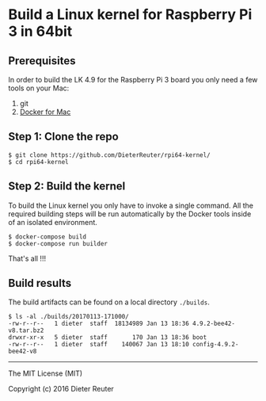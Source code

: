 
# Build a Linux kernel for Raspberry Pi 3 in 64bit


## Prerequisites
In order to build the LK 4.9 for the Raspberry Pi 3 board you only need a few tools on your Mac:

1. git
2. [Docker for Mac](https://docs.docker.com/docker-for-mac/)


## Step 1: Clone the repo
```
$ git clone https://github.com/DieterReuter/rpi64-kernel/
$ cd rpi64-kernel
```


## Step 2: Build the kernel
To build the Linux kernel you only have to invoke a single command. All the required building steps will be run automatically by the Docker tools inside of an isolated environment.
```
$ docker-compose build
$ docker-compose run builder
```

That's all !!!


## Build results
The build artifacts can be found on a local directory `./builds`.
```
$ ls -al ./builds/20170113-171000/
-rw-r--r--   1 dieter  staff  18134989 Jan 13 18:36 4.9.2-bee42-v8.tar.bz2
drwxr-xr-x   5 dieter  staff       170 Jan 13 18:36 boot
-rw-r--r--   1 dieter  staff    140067 Jan 13 18:10 config-4.9.2-bee42-v8
```


---
The MIT License (MIT)

Copyright (c) 2016 Dieter Reuter
